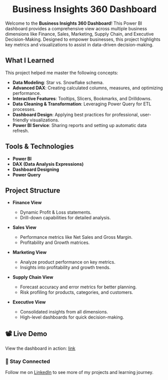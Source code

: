 <div align="center">

# Business Insights 360 Dashboard  

</div>

Welcome to the **Business Insights 360 Dashboard**! This Power BI dashboard provides a comprehensive view across multiple business dimensions like Finance, Sales, Marketing, Supply Chain, and Executive Decision-Making. Designed to empower businesses, this project highlights key metrics and visualizations to assist in data-driven decision-making.

## What I Learned  

This project helped me master the following concepts:  
- **Data Modeling**: Star vs. Snowflake schema.  
- **Advanced DAX**: Creating calculated columns, measures, and optimizing performance.  
- **Interactive Features**: Tooltips, Slicers, Bookmarks, and Drilldowns.  
- **Data Cleaning & Transformation**: Leveraging Power Query for ETL processes.  
- **Dashboard Design**: Applying best practices for professional, user-friendly visualizations.  
- **Power BI Service**: Sharing reports and setting up automatic data refresh.

## Tools & Technologies  

- **Power BI**  
- **DAX (Data Analysis Expressions)**  
- **Dashboard Designing**  
- **Power Query**

## Project Structure   

- **Finance View**  
  - Dynamic Profit & Loss statements.
  - Drill-down capabilities for detailed analysis.

- **Sales View**  
  - Performance metrics like Net Sales and Gross Margin.
  - Profitability and Growth matrices.

- **Marketing View**  
  - Analyze product performance on key metrics.
  - Insights into profitability and growth trends.

- **Supply Chain View**  
  - Forecast accuracy and error metrics for better planning.
  - Risk profiling for products, categories, and customers.

- **Executive View**  
  - Consolidated insights from all dimensions.
  - High-level dashboards for quick decision-making.

## 📽️ Live Demo  

View the dashboard in action: [link](https://bit.ly/4hOuJvp)

### 📌 Stay Connected  
Follow me on [LinkedIn](https://www.linkedin.com/in/sowmya-sreenivasan/) to see more of my projects and learning journey.
